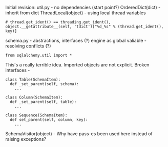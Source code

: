 Initial revision:
util.py - no dependencies (start point?)
OrderedDict(dict) - inherit from dict
ThreadLocal(object) - using local thread variables
```
# thread.get_ident() == threading.get_ident(),
object.__getattribute__(self, 'tdict')["%d_%s" % (thread.get_ident(), key)]
```

schema.py - abstractions, interfaces (?)
engine as global valiable - resolving conflicts (?)
```
from sqlalchemy.util import *
```
This's a really terrible idea. Imported objects are not explicit.
Broken interfaces - 
```
class Table(SchemaItem):
  def _set_parent(self, schema):
    ...

class Column(SchemaItem):
  def _set_parent(self, table):
    ...

class Sequence(SchemaItem):
  def set_parent(self, column, key):
    ... 
```

SchemaVisitor(object) - Why have pass-es been used here instead of raising exceptions? 
